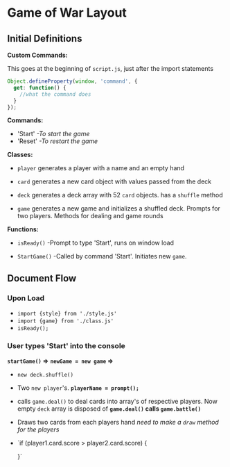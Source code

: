 # Game of War Layout

## Initial Definitions
**Custom Commands:**

This goes at the beginning of `script.js`, just after the import statements

```js
Object.defineProperty(window, 'command', {
  get: function() {
    //what the command does
  }
});
```
**Commands:**
- 'Start' *-To start the game*
- 'Reset' *-To restart the game*

**Classes:**

- `player` generates a player with a name and an empty hand

- `card` generates a new card object with values passed from the deck

- `deck` generates a deck array with 52 `card` objects. has a `shuffle` method

- `game` generates a new game and initializes a shuffled deck. Prompts for two players. Methods for dealing and game rounds

**Functions:**

- `isReady()` -Prompt to type 'Start', runs on window load

- `StartGame()` -Called by command 'Start'. Initiates new `game`.

## Document Flow

### Upon Load
- `import {style} from './style.js'`
- `import {game} from './class.js'`
- `isReady();`

### User types 'Start' into the console
**`startGame()` =>**
**`newGame = new game` =>**
- `new deck.shuffle()`
- Two `new player`'s. **`playerName = prompt();`**
- calls `game.deal()` to deal cards into array's of respective players. Now empty `deck` array is disposed of
**`game.deal()` calls `game.battle()`**
- Draws two cards from each players hand
*need to make a `draw` method for the players*
- `if (player1.card.score > player2.card.score) {
      
  }`

